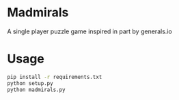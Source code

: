 # Madmirals
 A single player puzzle game inspired in part by generals.io

# Usage
```sh
pip install -r requirements.txt 
python setup.py 
python madmirals.py
```